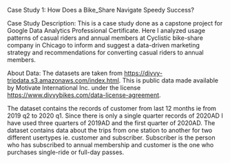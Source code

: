 Case Study 1: How Does a Bike_Share Navigate Speedy Success?

Case Study Description:
This is a case study done as a capstone project for Google Data Analytics Professional Certificate. Here I analyzed usage patterns of casual riders and annual members at Cyclistic bike-share company in Chicago to inform and suggest a data-driven marketing strategy and recommendations for converting casual riders to annual members.

About Data:
The datasets are taken from https://divvy-tripdata.s3.amazonaws.com/index.html. This is public data made available by Motivate International Inc. under the license https://www.divvybikes.com/data-license-agreement.

The dataset contains the records of customer from last 12 months ie from 2019 q2 to 2020 q1. Since there is only a single quarter records of 2020AD I have used three quarters of 2019AD and the first quarter of 2020AD. The dataset contains data about the trips from one station to another for two different usertypes ie. customer and subscriber. Subscriber is the person who has subscribed to annual membership and customer is the one who purchases single-ride or full-day passes.
